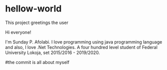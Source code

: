 # hellow-world
This project greetings the user

Hi everyone!

I'm Sunday P. Afolabi. I love programming using java programming language and also, I love .Net Technologies. A four hundred level student of Federal University Lokoja, set 2015/2016 - 2019/2020.

#the commit is all about myself

